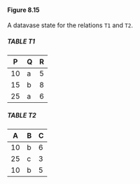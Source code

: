 #### Figure 8.15

A datavase state for the relations `T1` and `T2`.

##### TABLE T1

| P    | Q    | R    |
| ---- | ---- | ---- |
| 10   | a    | 5    |
| 15   | b    | 8    |
| 25   | a    | 6    |

##### TABLE T2

| A    | B    | C    |
| ---- | ---- | ---- |
| 10   | b    | 6    |
| 25   | c    | 3    |
| 10   | b    | 5    |

